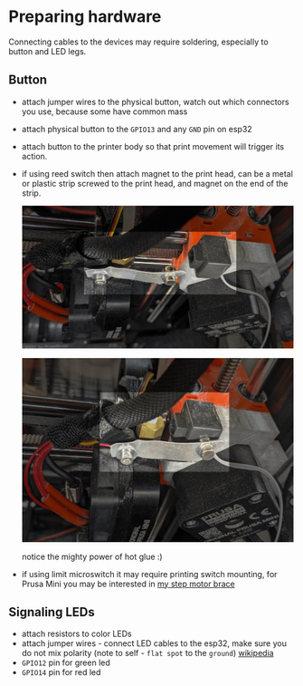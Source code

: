 # Preparing hardware

Connecting cables to the devices may require soldering,
especially to button and LED legs.

## Button

- attach jumper wires to the physical button,
  watch out which connectors you use, because some have common mass

- attach physical button to the `GPIO13` and any `GND` pin on esp32

- attach button to the printer body so that print movement will trigger
  its action.

- if using reed switch then attach magnet to the print head, can be a metal
  or plastic strip screwed to the print head, and magnet on the end of the strip.

  ![reed off](static/reed_off-fs8.png)

  ![reed on](static/reed_on-fs8.png)

  notice the mighty power of hot glue :)

- if using limit microswitch it may require printing switch mounting,
  for Prusa Mini you may be interested in [my step motor brace](https://www.printables.com/model/581008-prusa-mini-step-motor-brace-with-45deg-block)

## Signaling LEDs

- attach resistors to color LEDs
- attach jumper wires - connect LED cables to the esp32, make sure you do not mix polarity
  (note to self - `flat spot` to the `ground`) [wikipedia](https://commons.wikimedia.org/wiki/File:LED,_5mm,_green_(en).svg)
- `GPIO12` pin for green led
- `GPIO14` pin for red led
